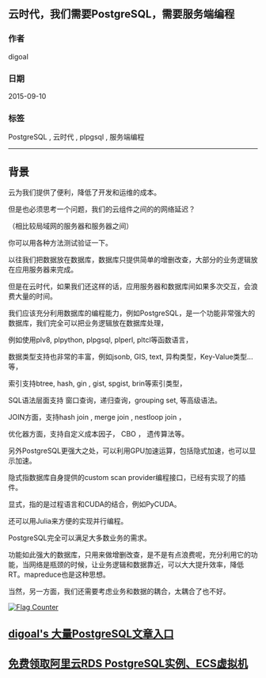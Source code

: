 ## 云时代，我们需要PostgreSQL，需要服务端编程   
                                                                                                 
### 作者                                                                                
digoal                                                                                
                                                                                
### 日期                                                                                 
2015-09-10                                                                      
                                                                                  
### 标签                                                                                
PostgreSQL , 云时代 , plpgsql , 服务端编程      
                                                                                            
----                                                                                            
                                                                                             
## 背景                     
云为我们提供了便利，降低了开发和运维的成本。  
  
但是也必须思考一个问题，我们的云组件之间的的网络延迟？  
  
（相比较局域网的服务器和服务器之间）  
  
你可以用各种方法测试验证一下。  
  
以往我们把数据放在数据库，数据库只提供简单的增删改查，大部分的业务逻辑放在应用服务器来完成。  
  
但是在云时代，如果我们还这样的话，应用服务器和数据库间如果多次交互，会浪费大量的时间。  
  
我们应该充分利用数据库的编程能力，例如PostgreSQL，是一个功能非常强大的数据库，我们完全可以把业务逻辑放在数据库处理，  
  
例如使用plv8, plpython, plpgsql, plperl, pltcl等函数语言，  
  
数据类型支持也非常的丰富，例如jsonb, GIS, text, 异构类型，Key-Value类型...等，  
  
索引支持btree, hash, gin , gist, spgist, brin等索引类型，  
  
SQL语法层面支持 窗口查询，递归查询，grouping set, 等高级语法。  
  
JOIN方面，支持hash join , merge join , nestloop join ，  
  
优化器方面，支持自定义成本因子， CBO ， 遗传算法等。  
  
另外PostgreSQL更强大之处，可以利用GPU加速运算，包括隐式加速，也可以显示加速。  
  
隐式指数据库自身提供的custom scan provider编程接口，已经有实现了的插件。  
  
显式，指的是过程语言和CUDA的结合，例如PyCUDA。  
  
还可以用Julia来方便的实现并行编程。  
  
PostgreSQL完全可以满足大多数业务的需求。  
  
功能如此强大的数据库，只用来做增删改查，是不是有点浪费呢，充分利用它的功能，当网络是瓶颈的时候，让业务逻辑和数据靠近，可以大大提升效率，降低RT。mapreduce也是这种思想。  
  
当然，另一方面，我们还需要考虑业务和数据的耦合，太耦合了也不好。  
  
<a rel="nofollow" href="http://info.flagcounter.com/h9V1"  ><img src="http://s03.flagcounter.com/count/h9V1/bg_FFFFFF/txt_000000/border_CCCCCC/columns_2/maxflags_12/viewers_0/labels_0/pageviews_0/flags_0/"  alt="Flag Counter"  border="0"  ></a>  
  
  
  
  
  
  
## [digoal's 大量PostgreSQL文章入口](https://github.com/digoal/blog/blob/master/README.md "22709685feb7cab07d30f30387f0a9ae")
  
  
## [免费领取阿里云RDS PostgreSQL实例、ECS虚拟机](https://free.aliyun.com/ "57258f76c37864c6e6d23383d05714ea")
  
